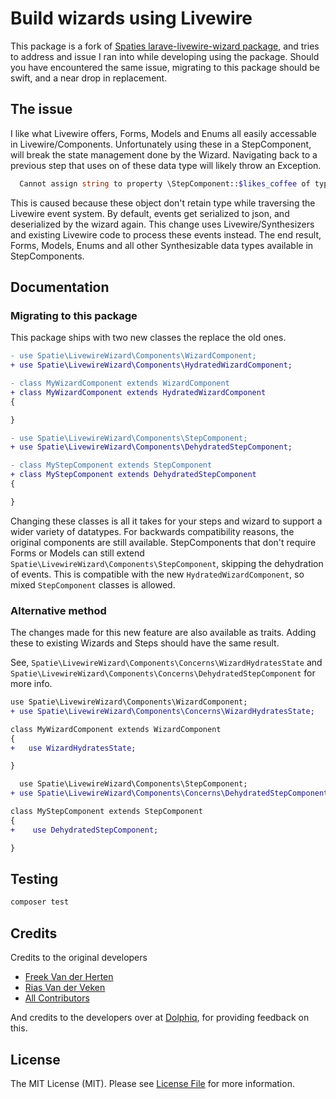 <div align="left">
<h1>Build wizards using Livewire</h1>
</div>

This package is a fork of [Spaties larave-livewire-wizard package](https://github.com/spatie/laravel-livewire-wizard), and tries to address and issue I ran into while developing using the package. Should you have encountered the same issue, migrating to this package should be swift, and a near drop in replacement.

## The issue
I like what Livewire offers, Forms, Models and Enums all easily accessable in Livewire/Components. Unfortunately using these in a StepComponent, will break the state management done by the Wizard. Navigating back to a previous step that uses on of these data type will likely throw an Exception.

```php
  Cannot assign string to property \StepComponent::$likes_coffee of type \Enums\LikesCoffeeEnum;
```

This is caused because these object don't retain type while traversing the Livewire event system. By default, events get serialized to json, and deserialized by the wizard again. This change uses Livewire/Synthesizers and existing Livewire code to process these events instead. The end result, Forms, Models, Enums and all other Synthesizable data types available in StepComponents.

## Documentation

### Migrating to this package
This package ships with two new classes the replace the old ones. 
```diff
- use Spatie\LivewireWizard\Components\WizardComponent;
+ use Spatie\LivewireWizard\Components\HydratedWizardComponent;

- class MyWizardComponent extends WizardComponent
+ class MyWizardComponent extends HydratedWizardComponent
{

}
```

```diff
- use Spatie\LivewireWizard\Components\StepComponent;
+ use Spatie\LivewireWizard\Components\DehydratedStepComponent;

- class MyStepComponent extends StepComponent
+ class MyStepComponent extends DehydratedStepComponent
{

}
```
Changing these classes is all it takes for your steps and wizard to support a wider variety of datatypes. For backwards compatibility reasons, the original components are still available. StepComponents that don't require Forms or Models can still extend `Spatie\LivewireWizard\Components\StepComponent`, skipping the dehydration of events. This is compatible with the new `HydratedWizardComponent`, so mixed `StepComponent` classes is allowed.

### Alternative method
The changes made for this new feature are also available as traits. Adding these to existing Wizards and Steps should have the same result.  

See, `Spatie\LivewireWizard\Components\Concerns\WizardHydratesState` and `Spatie\LivewireWizard\Components\Concerns\DehydratedStepComponent` for more info.

```diff
use Spatie\LivewireWizard\Components\WizardComponent;
+ use Spatie\LivewireWizard\Components\Concerns\WizardHydratesState;

class MyWizardComponent extends WizardComponent
{
+   use WizardHydratesState;

}
```

```diff
  use Spatie\LivewireWizard\Components\StepComponent;
+ use Spatie\LivewireWizard\Components\Concerns\DehydratedStepComponent;

class MyStepComponent extends StepComponent
{
+    use DehydratedStepComponent;

}
```


## Testing

```bash
composer test
```

## Credits
Credits to the original developers
- [Freek Van der Herten](https://github.com/freekmurze)
- [Rias Van der Veken](https://github.com/riasvdv)
- [All Contributors](https://github.com/spatie/laravel-livewire-wizard/graphs/contributors)

And credits to the developers over at [Dolphiq](https://dolphiq.nl/), for providing feedback on this.

## License
The MIT License (MIT). Please see [License File](LICENSE.md) for more information.
